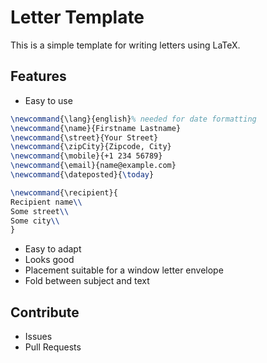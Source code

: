 # Letter Template

This is a simple template for writing letters using LaTeX.

## Features
* Easy to use

```latex
\newcommand{\lang}{english}% needed for date formatting
\newcommand{\name}{Firstname Lastname}
\newcommand{\street}{Your Street}
\newcommand{\zipCity}{Zipcode, City}
\newcommand{\mobile}{+1 234 56789}
\newcommand{\email}{name@example.com}
\newcommand{\dateposted}{\today}

\newcommand{\recipient}{
Recipient name\\
Some street\\
Some city\\
}
```

* Easy to adapt
* Looks good
* Placement suitable for a window letter envelope
* Fold between subject and text

## Contribute
* Issues
* Pull Requests
